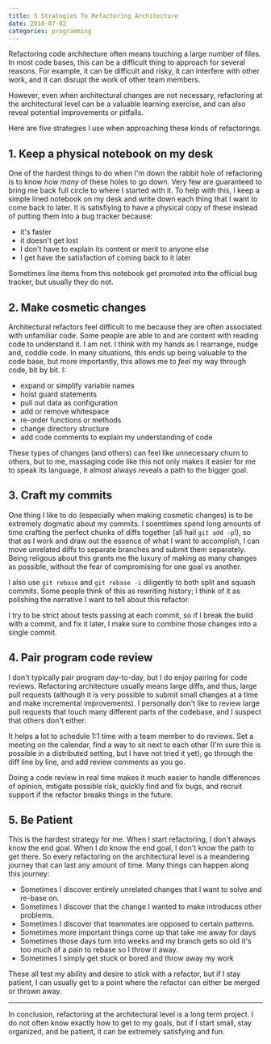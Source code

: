 ```yaml
---
title: 5 Strategies To Refactoring Architecture
date: 2018-07-02
categories: programming
---
```


Refactoring code architecture often means touching a large number of files. In most code bases,
this can be a difficult thing to approach for several reasons. For example, it can be difficult and
risky, it can interfere with other work, and it can disrupt the work of other team members.

However, even when architectural changes are not necessary, refactoring at the architectural level
can be a valuable learning exercise, and can also reveal potential improvements or pitfalls.

Here are five strategies I use when approaching these kinds of refactorings.

## 1. Keep a physical notebook on my desk

One of the hardest things to do when I'm down the rabbit hole of refactoring is to know *how many*
of these holes to go down. Very few are guaranteed to bring me back full circle to where I started
with it. To help with this, I keep a simple lined notebook on my desk and write down each thing
that I want to come back to later. It is satisfiying to have a physical copy of these instead of
putting them into a bug tracker because:

- it's faster
- it doesn't get lost
- I don't have to explain its content or merit to anyone else
- I get have the satisfaction of coming back to it later

Sometimes line items from this notebook get promoted into the official bug tracker, but usually
they do not.

## 2. Make cosmetic changes

Architectural refactors feel difficult to me because they are often associated with unfamiliar code.
Some people are able to and are content with reading code to understand it. I am not. I think
with my hands as I rearrange, nudge and, coddle code. In many situations, this ends up being
valuable to the code base, but more importantly, this allows me to *feel* my way through code,
bit by bit. I:

- expand or simplify variable names
- hoist guard statements
- pull out data as configuration
- add or remove whitespace
- re-order functions or methods
- change directory structure
- add code comments to explain my understanding of code

These types of changes (and others) can feel like unnecessary churn to others, but to me,
massaging code like this not only makes it easier for me to speak its language, it almost always
reveals a path to the bigger goal.

## 3. Craft my commits

One thing I like to do (especially when making cosmetic changes) is to be extremely dogmatic
about my commits. I soemtimes spend long amounts of time crafting the perfect chunks of diffs
together (all hail `git add -p`!), so that as I work and draw out the essence of what I want
to accomplish, I can move unrelated diffs to separate branches and submit them separately.
Being religous about this grants me the luxury of making as many changes as possible, without the
fear of compromising for one goal vs another.

I also use `git rebase` and `git rebase -i` diligently to both split and squash commits. Some people
think of this as rewriting history; I think of it as polishing the narrative I want to tell about
this refactor.

I try to be strict about tests passing at each commit, so if I break the build
with a commit, and fix it later, I make sure to combine those changes into a single commit.

## 4. Pair program code review

I don't typically pair program day-to-day, but I do enjoy pairing for code reviews. Refactoring
architecture usually means large diffs, and thus, large pull requests (although it is very possible
to submit small changes at a time and make incremental improvements). I personally don't like to
review large pull requests that touch many different parts of the codebase, and I suspect that
others don't either.

It helps a lot to schedule 1:1 time with a team member to do reviews. Set a meeting on the calendar,
find a way to sit next to each other (I'm sure this is possible in a distributed setting, but
I have not tried it yet), go through the diff line by line, and add review comments as you go.

Doing a code review in real time makes it much easier to handle differences of opinion, mitigate
possible risk, quickly find and fix bugs, and recruit support if the refactor breaks things
in the future.

## 5. Be Patient

This is the hardest strategy for me. When I start refactoring, I don't always
know the end goal. When I *do* know the end goal, I don't know the path to get there. So every
refactoring on the architectural level is a meandering journey that can last any amount of time.
Many things can happen along this journey:

- Sometimes I discover entirely unrelated changes that I want to solve and re-base on.
- Sometimes I discover that the change I wanted to make introduces other problems.
- Sometimes I discover that teammates are opposed to certain patterns.
- Sometimes more important things come up that take me away for days
- Sometimes those days turn into weeks and my branch gets so old it's too much of a pain to rebase
so I throw it away.
- Sometimes I simply get stuck or bored and throw away my work

These all test my ability and desire to stick with a refactor, but if I stay
patient, I can usually get to a point where the refactor can either be merged or thrown away.

---

In conclusion, refactoring at the architectural level is a long term project. I do not often know
exactly how to get to my goals, but if I start small, stay organized, and be patient, it can be
extremely satisfying and fun.
